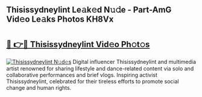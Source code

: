 ## Thisissydneylint Le𝚊k𝚎d N𝚞𝚍e - Part-AmG Vid𝚎o Le𝚊ks Photos KH8Vx

# <h2><a href="http://fbbv9j.evod.top/?m=Thisissydneylint">🔗 👉🔴 Thisissydneylint Vid𝚎o Ph𝚘t𝚘s</a></h2>

[![Thisissydneylint N𝚞d𝚎s](https://i.imgur.com/8V9OHl7.gif)](http://fbbv9j.evod.top/?m=Thisissydneylint)
Digital influencer Thisissydneylint and multimedia artist renowned for sharing lifestyle and dance-related content via solo and collaborative performances and brief vlogs. Inspiring activist Thisissydneylint, celebrated for their tireless efforts to promote social change and human rights. 
